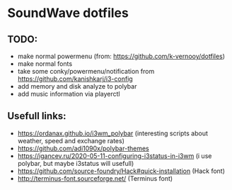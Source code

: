 # SoundWave dotfiles

## TODO:
- make normal powermenu (from: https://github.com/k-vernooy/dotfiles)
- make normal fonts
- take some conky/powermenu/notification from https://github.com/kanishkarj/i3-config
- add memory and disk analyze to polybar
- add music information via playerctl

## Usefull links:
- https://ordanax.github.io/i3wm_polybar (interesting scripts about weather, speed and exchange rates)
- https://github.com/adi1090x/polybar-themes 
- https://igancev.ru/2020-05-11-configuring-i3status-in-i3wm (i use polybar, but maybe i3status will usefull)
- https://github.com/source-foundry/Hack#quick-installation (Hack font)
- http://terminus-font.sourceforge.net/ (Terminus font)
